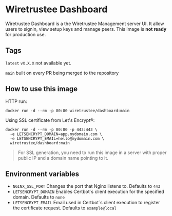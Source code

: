 # Wiretrustee Dashboard
Wiretrustee Dashboard is a the Wiretrustee Management server UI. It allow users to signin, view setup keys and manage peers. This image is **not ready** for production use.
## Tags
```latest``` ```vX.X.X``` not available yet.

```main``` built on every PR being merged to the repository
## How to use this image
HTTP run:
```shell
docker run -d --rm -p 80:80 wiretrustee/dashboard:main
```
Using SSL certificate from Let's Encrypt®:
```shell
docker run -d --rm -p 80:80 -p 443:443 \
  -e LETSENCRYPT_DOMAIN=app.mydomain.com \
  -e LETSENCRYPT_EMAIL=hello@mydomain.com \
  wiretrustee/dashboard:main
```
> For SSL generation, you need to run this image in a server with proper public IP and a domain name pointing to it.
## Environment variables
* ```NGINX_SSL_PORT``` Changes the port that Nginx listens to. Defaults to ```443```
* ```LETSENCRYPT_DOMAIN``` Enables Certbot`s client execution for the specified domain. Defaults to ```none```
* ```LETSENCRYPT_EMAIL``` Email used in Certbot`s client execution to register the certificate request. Defaults to ```example@local```